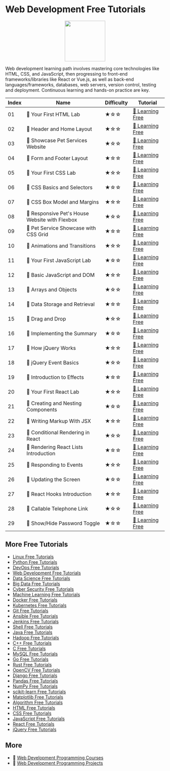 # Web Development Free Tutorials

<div align="center">
<img width="128px" src="https://file.labex.io/path/NHa0nG5axMBE.png">
</div>

Web development learning path involves mastering core technologies like HTML, CSS, and JavaScript, then progressing to front-end frameworks/libraries like React or Vue.js, as well as back-end languages/frameworks, databases, web servers, version control, testing and deployment. Continuous learning and hands-on practice are key.

|   Index | Name                                          | Difficulty   | Tutorial                                                                                             |
|---------|-----------------------------------------------|--------------|------------------------------------------------------------------------------------------------------|
|      01 | 📖 Your First HTML Lab                         | ★☆☆          | [🔗 Learning Free](https://labex.io/tutorials/html-your-first-html-lab-92740)                         |
|      02 | 📖 Header and Home Layout                      | ★☆☆          | [🔗 Learning Free](https://labex.io/tutorials/html-header-and-home-layout-271712)                     |
|      03 | 📖 Showcase Pet Services Website               | ★☆☆          | [🔗 Learning Free](https://labex.io/tutorials/html-showcase-pet-services-website-271713)              |
|      04 | 📖 Form and Footer Layout                      | ★☆☆          | [🔗 Learning Free](https://labex.io/tutorials/html-form-and-footer-layout-271711)                     |
|      05 | 📖 Your First CSS Lab                          | ★☆☆          | [🔗 Learning Free](https://labex.io/tutorials/css-your-first-css-lab-92744)                           |
|      06 | 📖 CSS Basics and Selectors                    | ★☆☆          | [🔗 Learning Free](https://labex.io/tutorials/css-css-basics-and-selectors-289074)                    |
|      07 | 📖 CSS Box Model and Margins                   | ★☆☆          | [🔗 Learning Free](https://labex.io/tutorials/css-css-box-model-and-margins-289075)                   |
|      08 | 📖 Responsive Pet's House Website with Flexbox | ★☆☆          | [🔗 Learning Free](https://labex.io/tutorials/css-responsive-pet-s-house-website-with-flexbox-289076) |
|      09 | 📖 Pet Service Showcase with CSS Grid          | ★☆☆          | [🔗 Learning Free](https://labex.io/tutorials/css-pet-service-showcase-with-css-grid-289077)          |
|      10 | 📖 Animations and Transitions                  | ★☆☆          | [🔗 Learning Free](https://labex.io/tutorials/css-animations-and-transitions-289073)                  |
|      11 | 📖 Your First JavaScript Lab                   | ★☆☆          | [🔗 Learning Free](https://labex.io/tutorials/your-first-javascript-lab-92948)                        |
|      12 | 📖 Basic JavaScript and DOM                    | ★☆☆          | [🔗 Learning Free](https://labex.io/tutorials/javascript-basic-javascript-and-dom-290729)             |
|      13 | 📖 Arrays and Objects                          | ★☆☆          | [🔗 Learning Free](https://labex.io/tutorials/javascript-arrays-and-objects-290728)                   |
|      14 | 📖 Data Storage and Retrieval                  | ★☆☆          | [🔗 Learning Free](https://labex.io/tutorials/javascript-data-storage-and-retrieval-290730)           |
|      15 | 📖 Drag and Drop                               | ★☆☆          | [🔗 Learning Free](https://labex.io/tutorials/javascript-drag-and-drop-290731)                        |
|      16 | 📖 Implementing the Summary                    | ★☆☆          | [🔗 Learning Free](https://labex.io/tutorials/javascript-implementing-the-summary-290732)             |
|      17 | 📖 How jQuery Works                            | ★☆☆          | [🔗 Learning Free](https://labex.io/tutorials/jquery-how-jquery-works-153752)                         |
|      18 | 📖 jQuery Event Basics                         | ★☆☆          | [🔗 Learning Free](https://labex.io/tutorials/jquery-jquery-event-basics-153789)                      |
|      19 | 📖 Introduction to Effects                     | ★☆☆          | [🔗 Learning Free](https://labex.io/tutorials/jquery-introduction-to-effects-153791)                  |
|      20 | 📖 Your First React Lab                        | ★☆☆          | [🔗 Learning Free](https://labex.io/tutorials/react-your-first-react-lab-92968)                       |
|      21 | 📖 Creating and Nesting Components             | ★☆☆          | [🔗 Learning Free](https://labex.io/tutorials/react-creating-and-nesting-components-100371)           |
|      22 | 📖 Writing Markup With JSX                     | ★☆☆          | [🔗 Learning Free](https://labex.io/tutorials/react-writing-markup-with-jsx-100376)                   |
|      23 | 📖 Conditional Rendering in React              | ★☆☆          | [🔗 Learning Free](https://labex.io/tutorials/react-conditional-rendering-in-react-100370)            |
|      24 | 📖 Rendering React Lists Introduction          | ★☆☆          | [🔗 Learning Free](https://labex.io/tutorials/react-rendering-react-lists-introduction-100372)        |
|      25 | 📖 Responding to Events                        | ★☆☆          | [🔗 Learning Free](https://labex.io/tutorials/react-responding-to-events-100373)                      |
|      26 | 📖 Updating the Screen                         | ★☆☆          | [🔗 Learning Free](https://labex.io/tutorials/react-updating-the-screen-100374)                       |
|      27 | 📖 React Hooks Introduction                    | ★☆☆          | [🔗 Learning Free](https://labex.io/tutorials/react-react-hooks-introduction-100375)                  |
|      28 | 📖 Callable Telephone Link                     | ★☆☆          | [🔗 Learning Free](https://labex.io/tutorials/react-callable-telephone-link-38342)                    |
|      29 | 📖 Show/Hide Password Toggle                   | ★☆☆          | [🔗 Learning Free](https://labex.io/tutorials/react-show-hide-password-toggle-38358)                  |

## More Free Tutorials

- [Linux Free Tutorials](https://github.com/labex-labs/linux-free-tutorials)
- [Python Free Tutorials](https://github.com/labex-labs/python-free-tutorials)
- [DevOps Free Tutorials](https://github.com/labex-labs/devops-free-tutorials)
- [Web Development Free Tutorials](https://github.com/labex-labs/web-development-free-tutorials)
- [Data Science Free Tutorials](https://github.com/labex-labs/data-science-free-tutorials)
- [Big Data Free Tutorials](https://github.com/labex-labs/bigdata-free-tutorials)
- [Cyber Security Free Tutorials](https://github.com/labex-labs/cysec-free-tutorials)
- [Machine Learning Free Tutorials](https://github.com/labex-labs/ml-free-tutorials)
- [Docker Free Tutorials](https://github.com/labex-labs/docker-free-tutorials)
- [Kubernetes Free Tutorials](https://github.com/labex-labs/kubernetes-free-tutorials)
- [Git Free Tutorials](https://github.com/labex-labs/git-free-tutorials)
- [Ansible Free Tutorials](https://github.com/labex-labs/ansible-free-tutorials)
- [Jenkins Free Tutorials](https://github.com/labex-labs/jenkins-free-tutorials)
- [Shell Free Tutorials](https://github.com/labex-labs/shell-free-tutorials)
- [Java Free Tutorials](https://github.com/labex-labs/java-free-tutorials)
- [Hadoop Free Tutorials](https://github.com/labex-labs/hadoop-free-tutorials)
- [C++ Free Tutorials](https://github.com/labex-labs/cpp-free-tutorials)
- [C Free Tutorials](https://github.com/labex-labs/c-free-tutorials)
- [MySQL Free Tutorials](https://github.com/labex-labs/mysql-free-tutorials)
- [Go Free Tutorials](https://github.com/labex-labs/go-free-tutorials)
- [Rust Free Tutorials](https://github.com/labex-labs/rust-free-tutorials)
- [OpenCV Free Tutorials](https://github.com/labex-labs/opencv-free-tutorials)
- [Django Free Tutorials](https://github.com/labex-labs/django-free-tutorials)
- [Pandas Free Tutorials](https://github.com/labex-labs/pandas-free-tutorials)
- [NumPy Free Tutorials](https://github.com/labex-labs/numpy-free-tutorials)
- [scikit-learn Free Tutorials](https://github.com/labex-labs/sklearn-free-tutorials)
- [Matplotlib Free Tutorials](https://github.com/labex-labs/matplotlib-free-tutorials)
- [Algorithm Free Tutorials](https://github.com/labex-labs/algorithm-free-tutorials)
- [HTML Free Tutorials](https://github.com/labex-labs/html-free-tutorials)
- [CSS Free Tutorials](https://github.com/labex-labs/css-free-tutorials)
- [JavaScript Free Tutorials](https://github.com/labex-labs/javascript-free-tutorials)
- [React Free Tutorials](https://github.com/labex-labs/react-free-tutorials)
- [jQuery Free Tutorials](https://github.com/labex-labs/jquery-free-tutorials)


## More

- 🔗 [Web Development Programming Courses](https://github.com/labex-labs/awesome-programming-courses)
- 🔗 [Web Development Programming Projects](https://github.com/labex-labs/awesome-programming-projects)

